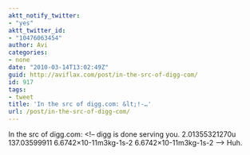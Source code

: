 ```yaml
---
aktt_notify_twitter:
- "yes"
aktt_twitter_id:
- "10476063454"
author: Avi
categories:
- none
date: "2010-03-14T13:02:49Z"
guid: http://aviflax.com/post/in-the-src-of-digg-com/
id: 917
tags:
- tweet
title: 'In the src of digg.com: &lt;!-…'
url: /post/in-the-src-of-digg-com/
---
```

In the src of digg.com: <!&#8211; digg is done serving you. 2.01355321270u 137.03599911 6.6742&#215;10-11m3kg-1s-2 6.6742&#215;10-11m3kg-1s-2 &#8211;> Huh.